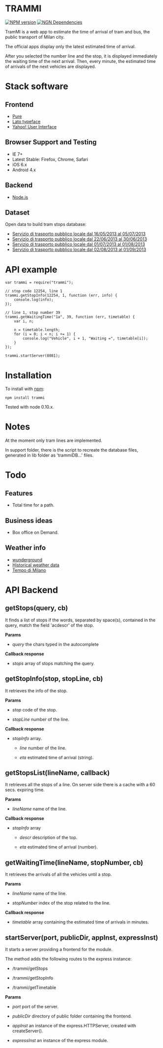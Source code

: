 TRAMMI
======
[![NPM version](https://badge.fury.io/js/trammi.png)](http://badge.fury.io/js/trammi)
[![NGN Dependencies](https://david-dm.org/albertosantini/node-trammi.png)](https://david-dm.org/albertosantini/node-trammi)

TramMI is a web app to estimate the time of arrival of tram and bus, the public
transport of Milan city.

The official apps display only the latest estimated time of arrival.

After you selected the number line and the stop, it is displayed immediately the
waiting time of the next arrival. Then, every minute, the estimated time of
arrivals of the next vehicles are displayed.

Stack software
==============

Frontend
--------

- [Pure](http://purecss.io/)
- [Lato typeface](http://www.google.com/webfonts/specimen/Lato)
- [Yahoo! User Interface](http://yuilibrary.com/)

Browser Support and Testing
---------------------------

* IE 7+
* Latest Stable: Firefox, Chrome, Safari
* iOS 6.x
* Android 4.x

Backend
-------

- [Node.js](http://nodejs.org/)

Dataset
-------

Open data to build tram stops database:

- [Servizio di trasporto pubblico locale dal 16/05/2013 al 05/07/2013](http://dati.comune.milano.it/dato/item/180-180-programmato-del-servizio-di-trasporto-pubblico-locale-dal-16052013-al-05072013.html)
- [Servizio di trasporto pubblico locale dal 22/06/2013 al 30/06/2013](http://dati.comune.milano.it/dato/item/184-184-programmato-del-servizio-di-trasporto-pubblico-locale-dal-22062013-al-30062013.html)
- [Servizio di trasporto pubblico locale dal 01/07/2013 al 01/08/2013](http://dati.comune.milano.it/dato/item/185-185-programmato-del-servizio-di-trasporto-pubblico-locale-dal-01072013-al-01082013.html)
- [Servizio di trasporto pubblico locale dal 02/08/2013 al 01/09/2013](http://dati.comune.milano.it/dato/item/189-189-programmato-del-servizio-di-trasporto-pubblico-locale-dal-02082013-al-01092013.html)

API example
===========

    var trammi = require("trammi");

    // stop code 12254, line 1
    trammi.getStopInfo(12254, 1, function (err, info) {
        console.log(info);
    });

    // line 1, stop number 39
    trammi.getWaitingTime("1a", 39, function (err, timetable) {
        var i, n;

        n = timetable.length;
        for (i = 0; i < n; i += 1) {
            console.log("Vehicle", i + 1, "Waiting =", timetable[i]);
        }
    });

    trammi.startServer(8081);

Installation
============

To install with [npm](http://github.com/isaacs/npm):

    npm install trammi

Tested with node 0.10.x.

Notes
=====

At the moment only tram lines are implemented.

In support folder, there is the script to recreate the database files, generated
in lib folder as 'trammiDB...' files.

Todo
====

Features
--------

- Total time for a path.

Business ideas
--------------

- Box office on Demand.

Weather info
------------

- [wunderground](http://www.wunderground.com/weather/api/d/documentation.html)
- [Historical weather data](http://allthingsr.blogspot.it/2012/04/getting-historical-weather-data-in-r.html)
- [Tempo di Milano](http://www.tempodimilano.it/)

API Backend
===========

getStops(query, cb)
--------

It finds a list of stops if the words, separated by space(s), contained in the
query, match the field 'acdescr' of the stop.

**Params**

- *query* the chars typed in the autocomplete

**Callback response**

- *stops* array of stops matching the query.


getStopInfo(stop, stopLine, cb)
-----------

It retrieves the info of the stop.

**Params**

- *stop* code of the stop.

- *stopLine*  number of the line.

**Callback response**

- *stopInfo* array.

    - *line* number of the line.

    - *eta* estimated time of arrival (string).

getStopsList(lineName, callback)
------------

It retrieves all the stops of a line. On server side there is a cache with a
60 secs. expiring time.

**Params**

- *lineName* name of the line.

**Callback response**

- *stopInfo* array

    - *descr* description of the top.

    - *eta* estimated time of arrival (number).

getWaitingTime(lineName, stopNumber, cb)
--------------

It retrieves the arrivals of all the vehicles until a stop.

**Params**

- *lineName* name of the line.

- *stopNumber* index of the stop related to the line.

**Callback response**

- *timetable* array containing the estimated time of arrivals in minutes.


startServer(port, publicDir, appInst, expressInst)
-----------

It starts a server providing a frontend for the module.

The method adds the following routes to the express instance:

- /trammi/getStops

- /trammi/getStopInfo

- /trammi/getTimetable

**Params**

- *port* port of the server.

- *publicDir* directory of public folder containing the frontend.

- *appInst* an instance of the express.HTTPServer, created with createServer().

- *expressInst* an instance of the express module.


